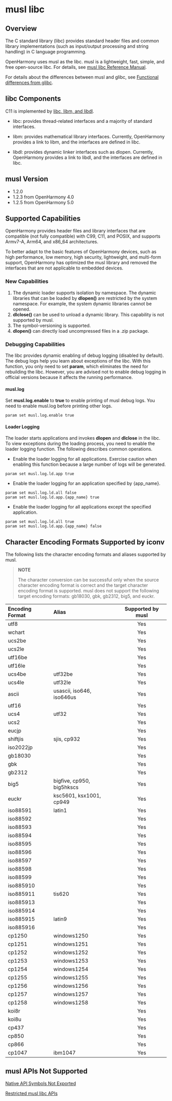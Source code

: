 # musl libc

## Overview
The C standard library (libc) provides standard header files and common library implementations (such as input/output processing and string handling) in C language programming.

OpenHarmony uses musl as the libc. musl is a lightweight, fast, simple, and free open-source libc. For details, see [musl libc Reference Manual](http://musl.libc.org/manual.html).

For details about the differences between musl and glibc, see [Functional differences from glibc](https://wiki.musl-libc.org/functional-differences-from-glibc.html).

## libc Components

C11 is implemented by [libc, libm, and libdl](https://en.cppreference.com/w/c/header). 

- libc: provides thread-related interfaces and a majority of standard interfaces.

- libm: provides mathematical library interfaces. Currently, OpenHarmony provides a link to libm, and the interfaces are defined in libc.

- libdl: provides dynamic linker interfaces such as dlopen. Currently, OpenHarmony provides a link to libdl, and the interfaces are defined in libc.


## musl Version

- 1.2.0
- 1.2.3 from OpenHarmony 4.0
- 1.2.5 from OpenHarmony 5.0

## Supported Capabilities
OpenHarmony provides header files and library interfaces that are compatible (not fully compatible) with C99, C11, and POSIX, and supports Armv7-A, Arm64, and x86_64 architectures.

To better adapt to the basic features of OpenHarmony devices, such as high performance, low memory, high security, lightweight, and multi-form support, OpenHarmony has optimized the musl library and removed the interfaces that are not applicable to embedded devices.

### New Capabilities
1. The dynamic loader supports isolation by namespace. The dynamic libraries that can be loaded by **dlopen()** are restricted by the system namespace. For example, the system dynamic libraries cannot be opened.
2. **dlclose()** can be used to unload a dynamic library. This capability is not supported by musl.
3. The symbol-versioning is supported.
4. **dlopen()** can directly load uncompressed files in a .zip package.

### Debugging Capabilities
The libc provides dynamic enabling of debug logging (disabled by default). The debug logs help you learn about exceptions of the libc. With this function, you only need to set **param**, which eliminates the need for rebuilding the libc. However, you are advised not to enable debug logging in official versions because it affects the running performance.

#### musl.log
Set **musl.log.enable** to **true** to enable printing of musl debug logs. You need to enable musl.log before printing other logs.
```
param set musl.log.enable true
```

#### Loader Logging
The loader starts applications and invokes **dlopen** and **dlclose** in the libc. To view exceptions during the loading process, you need to enable the loader logging function. The following describes common operations.
* Enable the loader logging for all applications. Exercise caution when enabling this function because a large number of logs will be generated.
```
param set musl.log.ld.app true
```
* Enable the loader logging for an application specified by {app_name}.
```
param set musl.log.ld.all false
param set musl.log.ld.app.{app_name} true
```
* Enable the loader logging for all applications except the specified application.
```
param set musl.log.ld.all true
param set musl.log.ld.app.{app_name} false
```

## Character Encoding Formats Supported by iconv

The following lists the character encoding formats and aliases supported by musl.
> **NOTE**
>
> The character conversion can be successful only when the source character encoding format is correct and the target character encoding format is supported.
> musl does not support the following target encoding formats: gb18030, gbk, gb2312, big5, and euckr.

| Encoding Format | Alias                  | Supported by musl|
|:--      |    :--                   |  :--:  |
|utf8     |                          |  Yes  |
|wchart   |                          |  Yes  |
|ucs2be   |                          |  Yes  |
|ucs2le   |                          |  Yes  |
|utf16be  |                          |  Yes  |
|utf16le  |                          |  Yes  |
|ucs4be   |utf32be                   |  Yes  |
|ucs4le   |utf32le                   |  Yes  |
|ascii    |usascii, iso646, iso646us |  Yes  |
|utf16    |                          |  Yes  |
|ucs4     |utf32                     |  Yes  |
|ucs2     |                          |  Yes  |
|eucjp    |                          |  Yes  |
|shiftjis |sjis, cp932               |  Yes  |
|iso2022jp|                          |  Yes  |
|gb18030  |                          |  Yes  |
|gbk      |                          |  Yes  |
|gb2312   |                          |  Yes  |
|big5     |bigfive, cp950, big5hkscs |  Yes  |
|euckr    |ksc5601, ksx1001, cp949   |  Yes  |
|iso88591 |latin1                    |  Yes  |
|iso88592 |                          |  Yes  |
|iso88593 |                          |  Yes  |
|iso88594 |                          |  Yes  |
|iso88595 |                          |  Yes  |
|iso88596 |                          |  Yes  |
|iso88597 |                          |  Yes  |
|iso88598 |                          |  Yes  |
|iso88599 |                          |  Yes  |
|iso885910|                          |  Yes  |
|iso885911|tis620                    |  Yes  |
|iso885913|                          |  Yes  |
|iso885914|                          |  Yes  |
|iso885915|latin9                    |  Yes  |
|iso885916|                          |  Yes  |
|cp1250   |windows1250               |  Yes  |
|cp1251   |windows1251               |  Yes  |
|cp1252   |windows1252               |  Yes  |
|cp1253   |windows1253               |  Yes  |
|cp1254   |windows1254               |  Yes  |
|cp1255   |windows1255               |  Yes  |
|cp1256   |windows1256               |  Yes  |
|cp1257   |windows1257               |  Yes  |
|cp1258   |windows1258               |  Yes  |
|koi8r    |                          |  Yes  |
|koi8u    |                          |  Yes  |
|cp437    |                          |  Yes  |
|cp850    |                          |  Yes  |
|cp866    |                          |  Yes  |
|cp1047   |ibm1047                   |  Yes  |

## musl APIs Not Supported

[Native API Symbols Not Exported](musl-peculiar-symbol.md)

[Restricted musl libc APIs](guidance-on-ndk-libc-interfaces-affected-by-permissions.md)


<!--no_check-->
